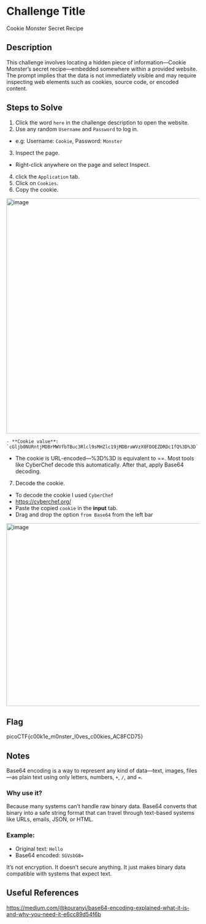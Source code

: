 # Challenge Title
Cookie Monster Secret Recipe

## Description
This challenge involves locating a hidden piece of information—Cookie Monster’s secret recipe—embedded somewhere within a provided website. The prompt implies that the data is not immediately visible and may require inspecting web elements such as cookies, source code, or encoded content.

## Steps to Solve
1. Click the word `here` in the challenge description to open the website.
2. Use any random `Username` and `Password` to log in.
  - e.g: Username: `Cookie`, Password: `Monster`
3. Inspect the page.
  - Right-click anywhere on the page and select Inspect.
4. click the `Application` tab.
5. Click on `Cookies`.
6. Copy the cookie.
<img width="1919" height="614" alt="image" src="https://github.com/user-attachments/assets/3b82a67e-9fe3-431c-9b2a-d84b4be30d04" />

  ```
  - **Cookie value**: `cGljb0NURntjMDBrMWVfbTBuc3Rlcl9sMHZlc19jMDBraWVzX0FDOEZDRDc1fQ%3D%3D`
  ```
  - The cookie is URL-encoded—%3D%3D is equivalent to ==. Most tools like CyberChef decode this automatically. After that, apply Base64 decoding.
    
7. Decode the cookie. 
  - To decode the cookie I used `CyberChef`
  - https://cyberchef.org/
  - Paste the copied `cookie` in the **input** tab.
  - Drag and drop the option `from Base64` from the left bar
<img width="1919" height="477" alt="image" src="https://github.com/user-attachments/assets/1308dfa0-9f16-4360-a1ca-c01a1ecada62" />

## Flag
picoCTF{c00k1e_m0nster_l0ves_c00kies_AC8FCD75}

## Notes
Base64 encoding is a way to represent any kind of data—text, images, files—as plain text using only letters, numbers, `+`, `/`, and `=`.

### Why use it?

Because many systems can’t handle raw binary data. Base64 converts that binary into a safe string format that can travel through text-based systems like URLs, emails, JSON, or HTML.

### Example:

- Original text: `Hello`
- Base64 encoded: `SGVsbG8=`

It’s not encryption. It doesn’t secure anything. It just makes binary data compatible with systems that expect text.

## Useful References
https://medium.com/@kouranyi/base64-encoding-explained-what-it-is-and-why-you-need-it-e6cc89d54f6b

